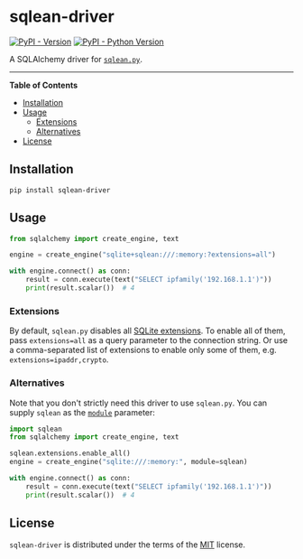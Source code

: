 # sqlean-driver

[![PyPI - Version](https://img.shields.io/pypi/v/sqlean-driver.svg)](https://pypi.org/project/sqlean-driver)
[![PyPI - Python Version](https://img.shields.io/pypi/pyversions/sqlean-driver.svg)](https://pypi.org/project/sqlean-driver)

A SQLAlchemy driver for [`sqlean.py`](https://github.com/nalgeon/sqlean.py).

-----

**Table of Contents**

- [Installation](#installation)
- [Usage](#usage)
  - [Extensions](#extensions)
  - [Alternatives](#alternatives)
- [License](#license)

## Installation

```console
pip install sqlean-driver
```

## Usage

```python
from sqlalchemy import create_engine, text

engine = create_engine("sqlite+sqlean:///:memory:?extensions=all")

with engine.connect() as conn:
    result = conn.execute(text("SELECT ipfamily('192.168.1.1')"))
    print(result.scalar())  # 4
```

### Extensions

By default, `sqlean.py` disables all [SQLite extensions](https://github.com/nalgeon/sqlean.py#extensions). To enable all of them, pass `extensions=all` as a query parameter to the connection string. Or use a comma-separated list of extensions to enable only some of them, e.g. `extensions=ipaddr,crypto`.

### Alternatives

Note that you don't strictly need this driver to use `sqlean.py`. You can supply `sqlean` as the [`module`](https://docs.sqlalchemy.org/en/20/core/engines.html#sqlalchemy.create_engine.params.module) parameter:

```python
import sqlean
from sqlalchemy import create_engine, text

sqlean.extensions.enable_all()
engine = create_engine("sqlite:///:memory:", module=sqlean)

with engine.connect() as conn:
    result = conn.execute(text("SELECT ipfamily('192.168.1.1')"))
    print(result.scalar())  # 4
```


## License

`sqlean-driver` is distributed under the terms of the [MIT](https://spdx.org/licenses/MIT.html) license.
